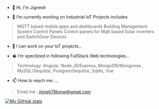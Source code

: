- 👋 Hi, I’m Jignesh

- 🔭 I’m currently working on Industrial IoT Projects includes 
> MQTT based mobile apps and dashboards
> Building Management System Control Panels
> Control panels for Mqtt based Solar inverters and SwitchGear Devices

- 👯 I can work on your IoT projects...

- � I’m specilized in following FullStack Web technologies...
> Technology: Angular, Node.JS/Express, MongoDB/Mongoose , MySQL/Sequlize, Postgres/Sequlize, Sqlite, Vue

- 📫 How to reach me: ...
> Email me : jigneh78bmw@gmail.com

[![My GitHub stats](https://github-readme-stats.vercel.app/api?username=jigneshk5)](https://github.com/jigneshk5)


